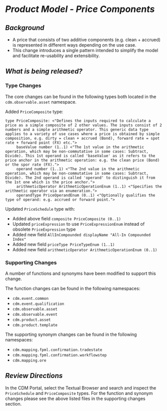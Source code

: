 # *Product Model - Price Components*

## _Background_
- A price that consists of two additive components (e.g. clean + accrued) is represented in different ways depending on the use case. 
- This change introduces a single pattern intended to simplify the model and facilitate re-usability and extensibility.

## _What is being released?_

### Type Changes
The core changes can be found in the following types both located in the `cdm.observable.asset` namespace.

Added `PriceComposite` type:

```
type PriceComposite: <"Defines the inputs required to calculate a price as a simple composite of 2 other values. The inputs consist of 2 numbers and a simple arithmetic operator. This generic data type applies to a variety of use cases where a price is obtained by simple composition, e.g. dirty = clean + accrued (Bond), forward rate = spot rate + forward point (FX) etc.">
     baseValue number (1..1) <"The 1st value in the arithmetic operation, which may be non-commutative in some cases: Subtract, Divide). This 1st operand is called 'baseValue' as it refers to the price anchor in the arithmetic operation: e.g. the clean price (Bond) or the spor rate (FX).">
     operand number (1..1) <"The 2nd value in the arithmetic operation, which may be non-commutative in some cases: Subtract, Divide). The 2nd operand is called 'operand' to distinguish it from the 1st one which is the price anchor.">
     arithmeticOperator ArithmeticOperationEnum (1..1) <"Specifies the arithmetic operator via an enumeration.">
     operandType PriceOperandEnum (0..1) <"Optionally qualifies the type of operand: e.g. accrued or forward point.">
```

Updated `PriceSchedule` type with:
- Added above field `composite PriceComposite (0..1)`
- Updated `priceExpression` to use `PriceExpressionEnum` instead of obsolete `PriceExpression` type
- Added new field `AllInCompounded displayName "All-In Compounded Index"`
- Added new field `priceType PriceTypeEnum (1..1)`
- Added new field `arithmeticOperator ArithmeticOperationEnum (0..1)`

### Supporting Changes
A number of functions and synonyms have been modified to support this change. 

The function changes can be found in the following namespaces:
- `cdm.event.common` 
- `cdm.event.qualification`
- `cdm.observable.asset`
- `cdm.observable.event`
- `cdm.product.asset`
- `cdm.product.template`

The supporting synonym changes can be found in the following namespaces:
- `cdm.mapping.fpml.confirmation.tradestate`
- `cdm.mapping.fpml.confirmation.workflowstep`
- `cdm.mapping.ore`

## _Review Directions_

In the CDM Portal, select the Textual Browser and search and inspect the `PriceSchedule` and `PriceComposite` types. For the function and synonym changes please see the above listed files in the supporting changes section.
